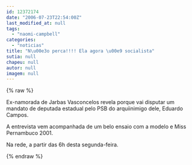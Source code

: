 ```yaml
---
id: 12372174
date: "2006-07-23T22:54:00Z"
last_modified_at: null
tags:
  - "naomi-campbell"
categories:
  - "noticias"
title: "N\u00e3o perca!!!! Ela agora \u00e9 socialista"
sutia: null
chapeu: null
autor: null
imagem: null
---
```

{% raw %}
<p><P>Ex-namorada de Jarbas Vasconcelos revela porque vai disputar um mandato de deputada estadual pelo PSB do arquiinimigo dele, Eduardo Campos.</P></p>
<p><P>A entrevista vem acompanhada de um belo ensaio com a modelo e Miss Pernambuco 2001.</P></p>
<p><P>Na rede, a partir das 6h desta segunda-feira.</P> </p>
{% endraw %}